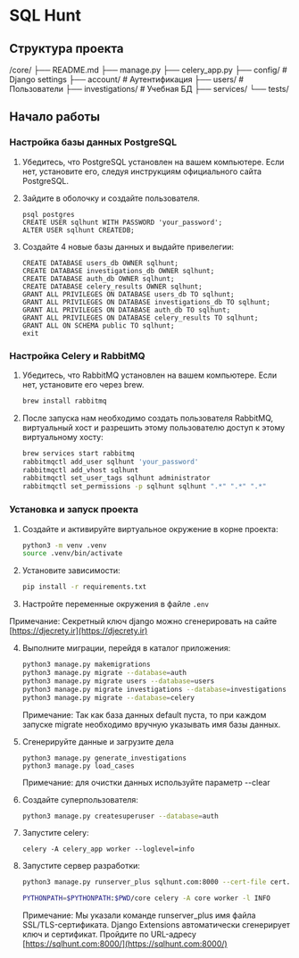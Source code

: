# SQL Hunt

## Структура проекта

/core/
├── README.md
├── manage.py
├── celery_app.py
├── config/              # Django settings
├── account/             # Аутентификация
├── users/               # Пользователи
├── investigations/      # Учебная БД
├── services/
└── tests/

## Начало работы

### Настройка базы данных PostgreSQL

1. Убедитесь, что PostgreSQL установлен на
   вашем компьютере. Если нет, установите его, следуя инструкциям официального сайта PostgreSQL.
2. Зайдите в оболочку и создайте пользователя.

   ```psql
   psql postgres 
   CREATE USER sqlhunt WITH PASSWORD 'your_password';
   ALTER USER sqlhunt CREATEDB;
   ```
3. Создайте 4 новые базы данных и выдайте привелегии:

   ```psql
   CREATE DATABASE users_db OWNER sqlhunt;
   CREATE DATABASE investigations_db OWNER sqlhunt;
   CREATE DATABASE auth_db OWNER sqlhunt;
   CREATE DATABASE celery_results OWNER sqlhunt;
   GRANT ALL PRIVILEGES ON DATABASE users_db TO sqlhunt;
   GRANT ALL PRIVILEGES ON DATABASE investigations_db TO sqlhunt;
   GRANT ALL PRIVILEGES ON DATABASE auth_db TO sqlhunt;
   GRANT ALL PRIVILEGES ON DATABASE celery_results TO sqlhunt;
   GRANT ALL ON SCHEMA public TO sqlhunt;
   exit
   ```

### Настройка Celery и RabbitMQ

1. Убедитесь, что RabbitMQ установлен на
   вашем компьютере. Если нет, установите егo через brew.

   ```bash
   brew install rabbitmq
   ```
2. После запуска нам необходимо создать пользователя RabbitMQ, виртуальный хост и разрешить этому пользователю доступ к этому виртуальному хосту:

   ```bash
   brew services start rabbitmq
   rabbitmqctl add_user sqlhunt 'your_password'
   rabbitmqctl add_vhost sqlhunt
   rabbitmqctl set_user_tags sqlhunt administrator
   rabbitmqctl set_permissions -p sqlhunt sqlhunt ".*" ".*" ".*"
   ```

### Установка и запуск проекта

1. Создайте и активируйте виртуальное окружение в корне проекта:

   ```bash
   python3 -m venv .venv
   source .venv/bin/activate 
   ```
2. Установите зависимости:

   ```bash
   pip install -r requirements.txt
   ```
3. Настройте переменные окружения в файле `.env`

Примечание: Секретный ключ django можно сгенерировать на сайте [https://djecrety.ir](https://djecrety.ir)

4. Выполните миграции, перейдя в каталог приложения:

   ```bash
   python3 manage.py makemigrations
   python3 manage.py migrate --database=auth
   python3 manage.py migrate users --database=users
   python3 manage.py migrate investigations --database=investigations
   python3 manage.py migrate --database=celery
   ```

   Примечание: Так как база данных default пуста, то при каждом запуске migrate необходимо вручную указывать имя базы данных.

5. Сгенерируйте данные и загрузите дела

   ```
   python3 manage.py generate_investigations
   python3 manage.py load_cases
   ```

   Примечание: для очистки данных используйте параметр --clear
   
6. Создайте суперпользователя:

   ```bash
   python3 manage.py createsuperuser --database=auth
   ```

7. Запустите celery:
   ```
   celery -A celery_app worker --loglevel=info
   ```

8. Запустите сервер разработки:

   ```bash
   python3 manage.py runserver_plus sqlhunt.com:8000 --cert-file cert.crt

   PYTHONPATH=$PYTHONPATH:$PWD/core celery -A core worker -l INFO
   ```

   Примечание: Мы указали команде runserver_plus имя файла SSL/TLS-сертификата. Django Extensions автоматически сгенерирует ключ и сертификат. Пройдите по URL-адресу [https://sqlhunt.com:8000/](https://sqlhunt.com:8000/)

